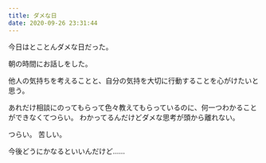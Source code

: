 ```yaml
---
title: ダメな日
date: 2020-09-26 23:31:44
---
```


今日はとことんダメな日だった。

朝の時間にお話しをした。

他人の気持ちを考えることと、自分の気持を大切に行動することを心がけたいと思う。

あれだけ相談にのってもらって色々教えてもらっているのに、何一つわかることができなくてつらい。
わかってるんだけどダメな思考が頭から離れない。

つらい。
苦しい。

今後どうにかなるといいんだけど……
